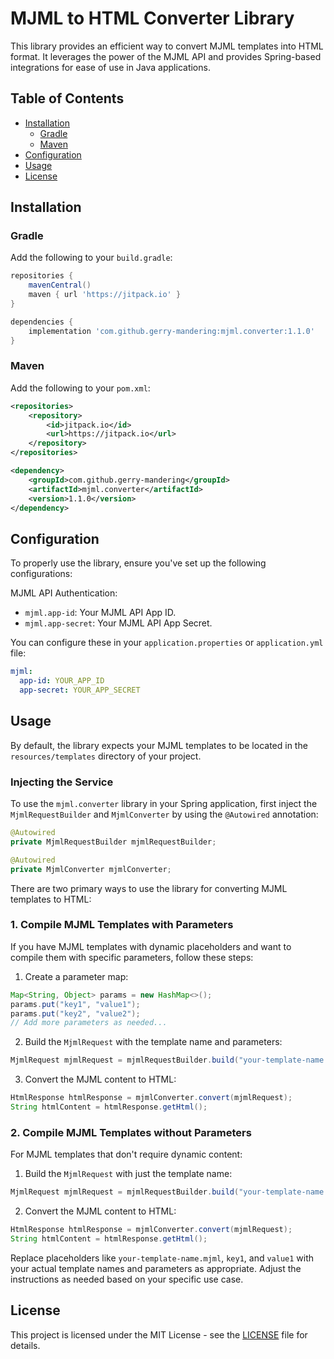 # MJML to HTML Converter Library

This library provides an efficient way to convert MJML templates into HTML format. It leverages the power of the MJML API and provides Spring-based integrations for ease of use in Java applications.

## Table of Contents

- [Installation](#installation)
  - [Gradle](#gradle)
  - [Maven](#maven)
- [Configuration](#configuration)
- [Usage](#usage)
- [License](#license)

## Installation

### Gradle

Add the following to your `build.gradle`:

```gradle
repositories {
    mavenCentral()
    maven { url 'https://jitpack.io' }
}

dependencies {
    implementation 'com.github.gerry-mandering:mjml.converter:1.1.0'
}
```

### Maven

Add the following to your `pom.xml`:

```xml
<repositories>
    <repository>
        <id>jitpack.io</id>
        <url>https://jitpack.io</url>
    </repository>
</repositories>

<dependency>
    <groupId>com.github.gerry-mandering</groupId>
    <artifactId>mjml.converter</artifactId>
    <version>1.1.0</version>
</dependency>
```

## Configuration

To properly use the library, ensure you've set up the following configurations:

MJML API Authentication:

- `mjml.app-id`: Your MJML API App ID.
- `mjml.app-secret`: Your MJML API App Secret.

You can configure these in your `application.properties` or `application.yml` file:

```yml
mjml:
  app-id: YOUR_APP_ID
  app-secret: YOUR_APP_SECRET
```

## Usage

By default, the library expects your MJML templates to be located in the `resources/templates` directory of your project.

### Injecting the Service

To use the `mjml.converter` library in your Spring application, first inject the `MjmlRequestBuilder` and `MjmlConverter` by using the `@Autowired` annotation:

```java
@Autowired
private MjmlRequestBuilder mjmlRequestBuilder;

@Autowired
private MjmlConverter mjmlConverter;
```

There are two primary ways to use the library for converting MJML templates to HTML:

### 1. Compile MJML Templates with Parameters

If you have MJML templates with dynamic placeholders and want to compile them with specific parameters, follow these steps:

1. Create a parameter map:

```java
Map<String, Object> params = new HashMap<>();
params.put("key1", "value1");
params.put("key2", "value2");
// Add more parameters as needed...
```

2. Build the `MjmlRequest` with the template name and parameters:

```java
MjmlRequest mjmlRequest = mjmlRequestBuilder.build("your-template-name.mjml", params);
```

3. Convert the MJML content to HTML:

```java
HtmlResponse htmlResponse = mjmlConverter.convert(mjmlRequest);
String htmlContent = htmlResponse.getHtml();
```

### 2. Compile MJML Templates without Parameters

For MJML templates that don't require dynamic content:

1. Build the `MjmlRequest` with just the template name:

```java
MjmlRequest mjmlRequest = mjmlRequestBuilder.build("your-template-name.mjml");
```

2. Convert the MJML content to HTML:

```java
HtmlResponse htmlResponse = mjmlConverter.convert(mjmlRequest);
String htmlContent = htmlResponse.getHtml();
```

Replace placeholders like `your-template-name.mjml`, `key1`, and `value1` with your actual template names and parameters as appropriate. Adjust the instructions as needed based on your specific use case.

## License

This project is licensed under the MIT License - see the [LICENSE](LICENSE) file for details.
